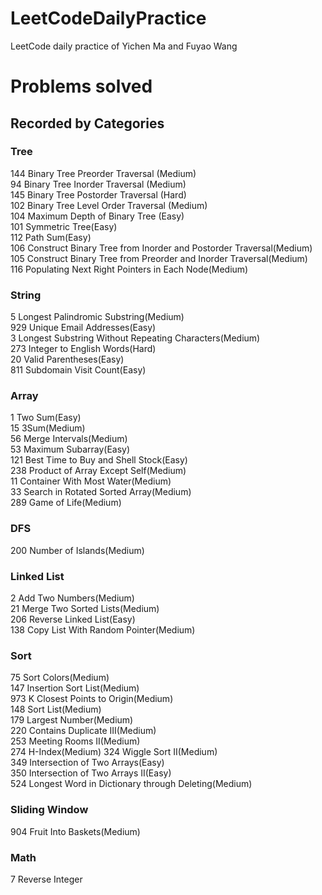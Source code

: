 # LeetCodeDailyPractice
LeetCode daily practice of Yichen Ma and Fuyao Wang

# Problems solved
## Recorded by Categories 
### Tree
 144 Binary Tree Preorder Traversal (Medium)  
 94 Binary Tree Inorder Traversal (Medium)  
 145 Binary Tree Postorder Traversal (Hard)  
 102 Binary Tree Level Order Traversal (Medium)  
 104 Maximum Depth of Binary Tree (Easy)  
 101 Symmetric Tree(Easy)  
 112 Path Sum(Easy)  
 106 Construct Binary Tree from Inorder and Postorder Traversal(Medium)   
 105 Construct Binary Tree from Preorder and Inorder Traversal(Medium)  
 116 Populating Next Right Pointers in Each Node(Medium)  
 
### String
 5 Longest Palindromic Substring(Medium)  
 929 Unique Email Addresses(Easy)  
 3 Longest Substring Without Repeating Characters(Medium)  
 273 Integer to English Words(Hard)  
 20 Valid Parentheses(Easy)  
 811 Subdomain Visit Count(Easy)  

### Array
 1 Two Sum(Easy)  
 15 3Sum(Medium)  
 56 Merge Intervals(Medium)  
 53 Maximum Subarray(Easy)  
 121 Best Time to Buy and Shell Stock(Easy)  
 238 Product of Array Except Self(Medium)  
 11	Container With Most Water(Medium)  
 33	Search in Rotated Sorted Array(Medium)  
 289 Game of Life(Medium)  

### DFS
 200 Number of Islands(Medium)  
 
### Linked List
 2 Add Two Numbers(Medium)  
 21 Merge Two Sorted Lists(Medium)  
 206 Reverse Linked List(Easy)  
 138 Copy List With Random Pointer(Medium)  

### Sort
 75 Sort Colors(Medium)  
 147 Insertion Sort List(Medium)  
 973 K Closest Points to Origin(Medium)   
 148 Sort List(Medium)   
 179 Largest Number(Medium)  
 220 Contains Duplicate III(Medium)  
 253 Meeting Rooms II(Medium)  
 274 H-Index(Medium) 
 324 Wiggle Sort II(Medium)   
 349 Intersection of Two Arrays(Easy)  
 350 Intersection of Two Arrays II(Easy)  
 524 Longest Word in Dictionary through Deleting(Medium)  

### Sliding Window
 904 Fruit Into Baskets(Medium)  

### Math
 7 Reverse Integer  

